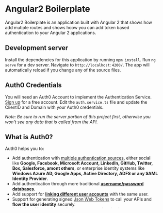 # Angular2 Boilerplate

Angular2 Boilerplate is an application built with Angular 2 that shows how add mutiple routes and shows hoow you can add token based authentication to your Angular 2 applications. 

## Development server
Install the dependencies for this application by running `npm install`. Run `ng serve` for a dev server. Navigate to `http://localhost:4200/`. The app will automatically reload if you change any of the source files.

## Auth0 Credentials

You will need an Auth0 Account to implement the Authentication Service. [Sign up](https://auth0.com/signup) for a free account. Edit the `auth.service.ts` file and update the ClientID and Domain with your Auth0 credentials.

*Note: Be sure to run the server portion of this project first, otherwise you won't see any data that is called from the API.*

## What is Auth0?

Auth0 helps you to:

* Add authentication with [multiple authentication sources](https://docs.auth0.com/identityproviders), either social like **Google, Facebook, Microsoft Account, LinkedIn, GitHub, Twitter, Box, Salesforce, amont others**, or enterprise identity systems like **Windows Azure AD, Google Apps, Active Directory, ADFS or any SAML Identity Provider**.
* Add authentication through more traditional **[username/password databases](https://docs.auth0.com/mysql-connection-tutorial)**.
* Add support for **[linking different user accounts](https://docs.auth0.com/link-accounts)** with the same user.
* Support for generating signed [Json Web Tokens](https://docs.auth0.com/jwt) to call your APIs and **flow the user identity** securely.
* Analytics of how, when and where users are logging in.
* Pull data from other sources and add it to the user profile, through [JavaScript rules](https://docs.auth0.com/rules).

## Create a free Auth0 account

1. Go to [Auth0](https://auth0.com/signup).
2. Use Google, GitHub or Microsoft Account to log in.

## Issue Reporting

If you have found a bug or if you have a feature request, please report them at this repository issues section. 

## Author

[Thirunavukkarasu](offloadmemory.com)

## License

This project is licensed under the MIT license. See the [LICENSE](LICENSE) file for more info.
